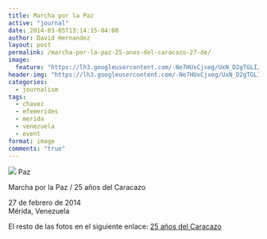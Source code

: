 ```yaml
---
title: Marcha por la Paz
active: "journal"
date: 2014-03-05T13:14:15-04:00
author: David Hernandez
layout: post
permalink: /marcha-por-la-paz-25-anos-del-caracazo-27-de/
image: 
  feature: "https://lh3.googleusercontent.com/-Ne7HUxCjxeg/UxN_D2gTGLI/AAAAAAAAKUA/b0BAZ-QDkH0/w875-h586-no/DSC_6356.jpg"
header-img: "https://lh3.googleusercontent.com/-Ne7HUxCjxeg/UxN_D2gTGLI/AAAAAAAAKUA/b0BAZ-QDkH0/w875-h586-no/DSC_6356.jpg"
categories:
  - journalism
tags:
  - chavez
  - efemerides
  - merida
  - venezuela
  - event
format: image
comments: "true"
---
```

<a href="https://lh3.googleusercontent.com/-Ne7HUxCjxeg/UxN_D2gTGLI/AAAAAAAAKUA/b0BAZ-QDkH0/w875-h586-no/DSC_6356.jpg" class="popup"  title="Marcha por la Paz" data-caption="© 2014 by David Hernández"><img src="https://lh3.googleusercontent.com/-Ne7HUxCjxeg/UxN_D2gTGLI/AAAAAAAAKUA/b0BAZ-QDkH0/w875-h586-no/DSC_6356.jpg"></a> Paz

Marcha por la Paz / 25 años del Caracazo

27 de febrero de 2014<br>
Mérida, Venezuela

El resto de las fotos en el siguiente enlace: <a href="https://plus.google.com/photos/+DavidHernandez/albums/5986267690199583857" target="_blank">25 años del Caracazo</a>

